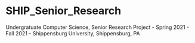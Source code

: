 # SHIP_Senior_Research
Undergratuate Computer Science, Senior Research Project - Spring 2021 - Fall 2021 -
Shippensburg University, Shippensburg, PA
